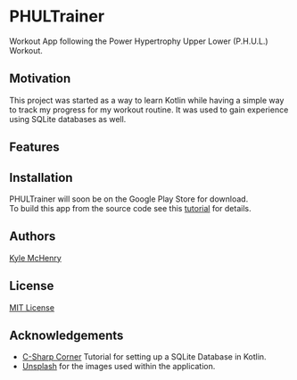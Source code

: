 # PHULTrainer
Workout App following the Power Hypertrophy Upper Lower (P.H.U.L.) Workout.
## Motivation
This project was started as a way to learn Kotlin while having a simple way to track my progress for my workout routine. It was used to gain experience using SQLite databases as well.
## Features
## Installation
PHULTrainer will soon be on the Google Play Store for download.<br/>
To build this app from the source code see this [tutorial](https://www.londonappdeveloper.com/how-to-clone-a-github-project-on-android-studio/) for details.
## Authors
[Kyle McHenry](https://github.com/kmchenry1513)
## License
[MIT License](https://github.com/kmchenry1513/PHULTrainer/blob/master/LICENSE)
## Acknowledgements
* [C-Sharp Corner](https://www.c-sharpcorner.com/article/crud-operations-in-android-sqlite-kotlin/) Tutorial for setting up a SQLite Database in Kotlin.<br/>
* [Unsplash](https://unsplash.com/) for the images used within the application.
